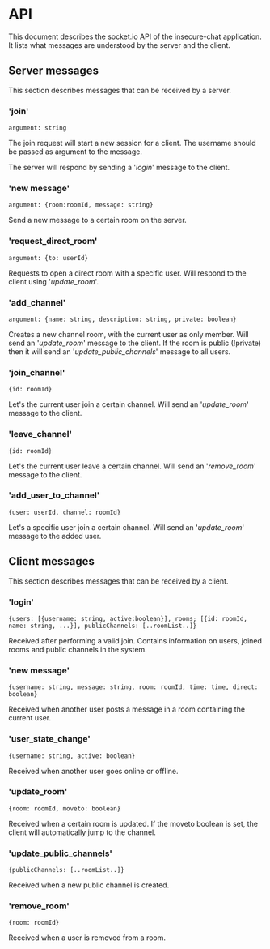 # API
This document describes the socket.io API of the insecure-chat application. It lists what messages are understood by the server and the client.


## Server messages
This section describes messages that can be received by a server.


### 'join'

    argument: string

The join request will start a new session for a client. The username should be passed as argument to the message. 

The server will respond by sending a '*login*' message to the client.

### 'new message'

    argument: {room:roomId, message: string}
Send a new message to a certain room on the server.

### 'request_direct_room'

    argument: {to: userId}

Requests to open a direct room with a specific user. Will respond to the client using '*update_room*'.

### 'add_channel'

    argument: {name: string, description: string, private: boolean}
Creates a new channel room, with the current user as only member. Will send an '*update_room*' message to the client. If the room is public (!private) then it will send an '*update_public_channels*' message to all users.

### 'join_channel'

    {id: roomId}
   Let's the current user join a certain channel. Will send an '*update_room*' message to the client. 

### 'leave_channel'

    {id: roomId}
   Let's the current user leave a certain channel. Will send an '*remove_room*' message to the client. 

### 'add_user_to_channel'

    {user: userId, channel: roomId}
   Let's a specific user join a certain channel. Will send an '*update_room*' message to the added user. 


## Client messages
This section describes messages that can be received by a client.

###  'login'

    {users: [{username: string, active:boolean}], rooms; [{id: roomId, name: string, ...}], publicChannels: [..roomList..]}
Received after performing a valid join. Contains information on users, joined rooms and public channels in the system.

### 'new message'

    {username: string, message: string, room: roomId, time: time, direct: boolean}
   
   Received when another user posts a message in a room containing the current user.

### 'user_state_change'

    {username: string, active: boolean}
   Received when another user goes online or offline.

### 'update_room'

    {room: roomId, moveto: boolean}
   Received when a certain room is updated. If the moveto boolean is set, the client will automatically jump to the channel.

### 'update_public_channels'

    {publicChannels: [..roomList..]}
   Received when a new public channel is created.

### 'remove_room'

    {room: roomId}
Received when a user is removed from a room.
